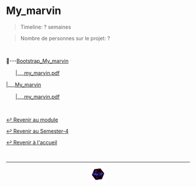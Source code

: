# My_marvin

> Timeline: ? semaines

> Nombre de personnes sur le projet: ?

<br>

📂---[Bootstrap_My_marvin](https://github.com/Studio-17/Epitech-Subjects/tree/main/Semester-4/B-DOP-400/My_marvin/Bootstrap_My_marvin)

ㅤㅤ|\_\_\_[my_marvin.pdf](https://github.com/Studio-17/Epitech-Subjects/blob/main/Semester-4/B-DOP-400/My_marvin/Bootstrap_My_marvin/my_marvin.pdf)

|\_\_\_[My_marvin](https://github.com/Studio-17/Epitech-Subjects/tree/main/Semester-4/B-DOP-400/My_marvin/My_marvin)

ㅤㅤ|\_\_\_[my_marvin.pdf](https://github.com/Studio-17/Epitech-Subjects/blob/main/Semester-4/B-DOP-400/My_marvin/My_marvin/my_marvin.pdf)


<br>

[↩️ Revenir au module](https://github.com/Studio-17/Epitech-Subjects/tree/main/Semester-4/B-DOP-400)

[↩️ Revenir au Semester-4](https://github.com/Studio-17/Epitech-Subjects/tree/main/Semester-4)

[↩️ Revenir à l'accueil](https://github.com/Studio-17/Epitech-Subjects)

<br>

---

<div align="center">

<a href="https://github.com/Studio-17" target="_blank"><img src="../../../assets/voc17.gif" width="40"></a>

</div>